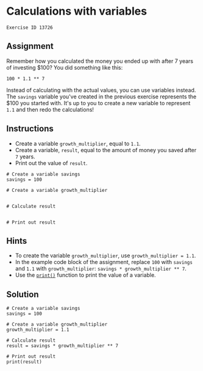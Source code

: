 
#  Calculations with variables

```
Exercise ID 13726
```

##  Assignment 

Remember how you calculated the money you ended up with after 7 years of investing $100? You did something like this:

```
100 * 1.1 ** 7

```

Instead of calculating with the actual values, you can use variables instead. The `savings` variable you've created in the previous exercise represents the $100 you started with. It's up to you to create a new variable to represent `1.1` and then redo the calculations!

##  Instructions 

- Create a variable `growth_multiplier`, equal to `1.1`.
- Create a variable, `result`, equal to the amount of money you saved after `7` years. 
- Print out the value of `result`.



```
# Create a variable savings
savings = 100

# Create a variable growth_multiplier


# Calculate result


# Print out result

```

##  Hints 

- To create the variable `growth_multiplier`, use `growth_multiplier = 1.1`.
- In the example code block of the assignment, replace `100` with `savings` and `1.1` with `growth_multiplier`: `savings * growth_multiplier ** 7`.
- Use the [`print()`](https://docs.python.org/3/library/functions.html#print) function to print the value of a variable.



##  Solution 

```
# Create a variable savings
savings = 100

# Create a variable growth_multiplier
growth_multiplier = 1.1

# Calculate result
result = savings * growth_multiplier ** 7

# Print out result
print(result)
```


